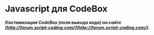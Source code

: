 # Javascript для CodeBox
##### Кастомизация CodeBox (поля вывода кода) на сайте [http://forum.script-coding.com/](http://forum.script-coding.com/).
